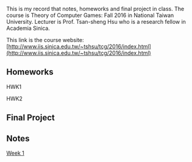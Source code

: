 This is my record that notes, homeworks and final project in class. The course is Theory of Computer Games: Fall 2016 in National Taiwan University. Lecturer is Prof. Tsan-sheng Hsu who is a research fellow in Academia Sinica.

This link is the course website: [http://www.iis.sinica.edu.tw/~tshsu/tcg/2016/index.html](http://www.iis.sinica.edu.tw/~tshsu/tcg/2016/index.html)

## Homeworks

HWK1

HWK2

## Final Project


## Notes

[Week 1](./notes/2016-09-22.md)



